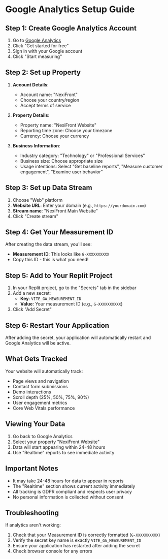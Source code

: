 # Google Analytics Setup Guide

## Step 1: Create Google Analytics Account

1. Go to [Google Analytics](https://analytics.google.com/)
2. Click "Get started for free"
3. Sign in with your Google account
4. Click "Start measuring"

## Step 2: Set up Property

1. **Account Details**:
   - Account name: "NexiFront"
   - Choose your country/region
   - Accept terms of service

2. **Property Details**:
   - Property name: "NexiFront Website"
   - Reporting time zone: Choose your timezone
   - Currency: Choose your currency

3. **Business Information**:
   - Industry category: "Technology" or "Professional Services"
   - Business size: Choose appropriate size
   - Usage intentions: Select "Get baseline reports", "Measure customer engagement", "Examine user behavior"

## Step 3: Set up Data Stream

1. Choose "Web" platform
2. **Website URL**: Enter your domain (e.g., `https://yourdomain.com`)
3. **Stream name**: "NexiFront Main Website"
4. Click "Create stream"

## Step 4: Get Your Measurement ID

After creating the data stream, you'll see:
- **Measurement ID**: This looks like `G-XXXXXXXXXX`
- Copy this ID - this is what you need!

## Step 5: Add to Your Replit Project

1. In your Replit project, go to the "Secrets" tab in the sidebar
2. Add a new secret:
   - **Key**: `VITE_GA_MEASUREMENT_ID`
   - **Value**: Your measurement ID (e.g., `G-XXXXXXXXXX`)
3. Click "Add Secret"

## Step 6: Restart Your Application

After adding the secret, your application will automatically restart and Google Analytics will be active.

## What Gets Tracked

Your website will automatically track:
- Page views and navigation
- Contact form submissions
- Demo interactions
- Scroll depth (25%, 50%, 75%, 90%)
- User engagement metrics
- Core Web Vitals performance

## Viewing Your Data

1. Go back to Google Analytics
2. Select your property "NexiFront Website"
3. Data will start appearing within 24-48 hours
4. Use "Realtime" reports to see immediate activity

## Important Notes

- It may take 24-48 hours for data to appear in reports
- The "Realtime" section shows current activity immediately
- All tracking is GDPR compliant and respects user privacy
- No personal information is collected without consent

## Troubleshooting

If analytics aren't working:
1. Check that your Measurement ID is correctly formatted (`G-XXXXXXXXXX`)
2. Verify the secret key name is exactly `VITE_GA_MEASUREMENT_ID`
3. Ensure your application has restarted after adding the secret
4. Check browser console for any errors